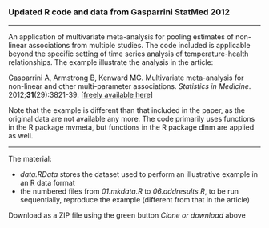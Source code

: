 
### Updated R code and data from Gasparrini StatMed 2012

--------------------------------------------------------------------------------

An application of multivariate meta-analysis for pooling estimates of non-linear associations from multiple studies. The code included is applicable beyond the specific setting of time series analysis of temperature-health relationships. The example illustrate the analysis in the article:

Gasparrini A, Armstrong B, Kenward MG. Multivariate meta-analysis for non-linear and other multi-parameter associations. *Statistics in Medicine*. 2012;**31**(29):3821-39. [[freely available here](http://www.ag-myresearch.com/2012_gasparrini_statmed.html)]

Note that the example is different than that included in the paper, as the original data are not available any more. The code primarily uses functions in the R package mvmeta, but functions in the R package dlnm are applied as well.

--------------------------------------------------------------------------------

The material:

  * *data.RData* stores the dataset used to perform an illustrative example in an R data format
  * the numbered files from *01.mkdata.R* to *06.addresults.R*, to be run sequentially, reproduce the example (different from that in the article)
  
Download as a ZIP file using the green button *Clone or download* above